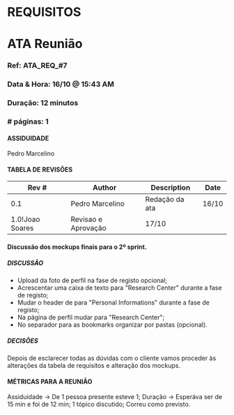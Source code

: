 # REQUISITOS

# ATA Reunião

### Ref: ATA_REQ_#7

### Data & Hora: 16/10 @ 15:43 AM

### Duração: 12 minutos

### # páginas: 1

#### ASSIDUIDADE

Pedro Marcelino

#### TABELA DE REVISÕES

| Rev # | Author          | Description    | Date  |
| ----- | --------------- | -------------- | ----- |
| 0.1   | Pedro Marcelino | Redação da ata | 16/10 |
|1.0!Joao Soares|Revisao e Aprovação|17/10



#### Discussão dos mockups finais para o 2º sprint.

##### DISCUSSÃO

- Upload da foto de perfil na fase de registo opcional;
- Acrescentar uma caixa de texto para "Research Center" durante a fase de registo;
- Mudar o header de para "Personal Informations" durante a fase de registo;
- Na página de perfil mudar para "Research Center";
- No separador para as bookmarks organizar por pastas (opcional).

##### DECISÕES

Depois de esclarecer todas as dúvidas com o cliente vamos proceder às alterações da tabela de requisitos e alteração dos mockups.



#### MÉTRICAS PARA A REUNIÃO

Assiduidade -> De 1 pessoa presente esteve 1;
Duração -> Esperáva ser de 15 min e foi de 12 min;
1 tópico discutido;
Correu como previsto.
